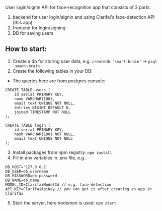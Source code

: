 User login/signin API for face-recognition app that consists of 3 parts:

1. backend for user login/signin and using Clarifai's face-detection API (this app)
2. frontend for login/signing
3. DB for saving users

## How to start:

1. Create a db for storing user data, e.g. `createdb 'smart-brain'` -> `psql 'smart-brain'`
2. Create the following tables in your DB:

- The queries here are from postgres console:

```
CREATE TABLE users (
    id serial PRIMARY KEY,
    name VARCHAR(100),
    email text UNIQUE NOT NULL,
    entries BIGINT DEFAULT 0,
    joined TIMESTAMP NOT NULL
);

CREATE TABLE login (
    id serial PRIMARY KEY,
    hash VARCHAR(100) NOT NULL,
    email text UNIQUE NOT NULL
);
```

3. Install packages from npm registry: `npm install`
4. Fill in env variables in .env file, e.g.:

```
DB_HOST='127.0.0.1'
DB_USER=db_username
DB_PASSWORD=db_password
DB_NAME=db_name
MODEL_ID=ClarifaiModelId // e.g. face-detection
API_KEY=ClarifaiApiKey // you can get it after creating an app in Clarifai
```

5. Start the server, here nodemon is used: `npm start`
